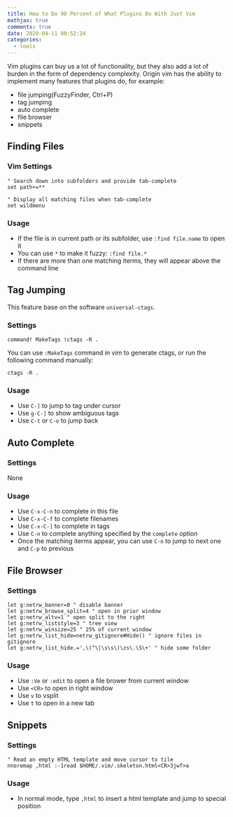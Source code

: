 ```yaml
---
title: How to Do 90 Percent of What Plugins Do With Just Vim
mathjax: true
comments: true
date: 2020-04-11 00:52:24
categories:
  - tools
---
```


Vim plugins can buy us a lot of functionality, but they also add a lot of burden in the form of dependency complexity. Origin vim has the ability to implement many features that plugins do, for example:
<!-- more -->
- file jumping(FuzzyFinder, Ctrl+P)
- tag jumping
- auto complete
- file browser
- snippets

## Finding Files

### Vim Settings
```vim
" Search down into subfolders and provide tab-complete
set path+=**

" Display all matching files when tab-complete
set wildmenu
```

### Usage
- If the file is in current path or its subfolder, use `:find file.name` to open it
- You can use `*` to make it fuzzy: `:find file.*`
- If there are more than one matching iterms, they will appear above the command line

## Tag Jumping
This feature base on the software `universal-ctags`.

### Settings
```vim
command! MakeTags !ctags -R .
```
You can use `:MakeTags` command in vim to generate ctags, or run the following command manually:
```
ctags -R .
```

### Usage
- Use `C-]` to jump to tag under cursor
- Use `g-C-]` to show ambiguous tags
- Use `C-t` or `C-o` to jump back

## Auto Complete

### Settings
None

### Usage
- Use `C-x-C-n` to complete in this file
- Use `C-x-C-f` to complete filenames
- Use `C-x-C-]` to complete in tags
- Use `C-n` to complete anything specified by the `complete` option
- Once the matching iterms appear, you can use `C-n` to jump to next one and `C-p` to previous

## File Browser
### Settings
```vim
let g:netrw_banner=0 " disable banner
let g:netrw_browse_split=4 " open in prior window
let g:netrw_altv=1 " open split to the right
let g:netrw_liststyle=3 " tree view
let g:netrw_winsize=25 " 25% of current window
let g:netrw_list_hide=netrw_gitignore#Hide() " ignore files in gitignore
let g:netrw_list_hide.=',\(^\|\s\s\)\zs\.\S\+' " hide some folder
```
### Usage
- Use `:Ve` or `:edit` to open a file brower from current window
- Use `<CR>` to open in right window
- Use `v` to vsplit
- Use `t` to open in a new tab

## Snippets
### Settings
```vim
" Read an empty HTML template and move cursor to tile
nnoremap ,html :-1read $HOME/.vim/.skeleton.html<CR>3jwf>a
```

### Usage
- In normal mode, type `,html` to insert a html template and jump to special position
